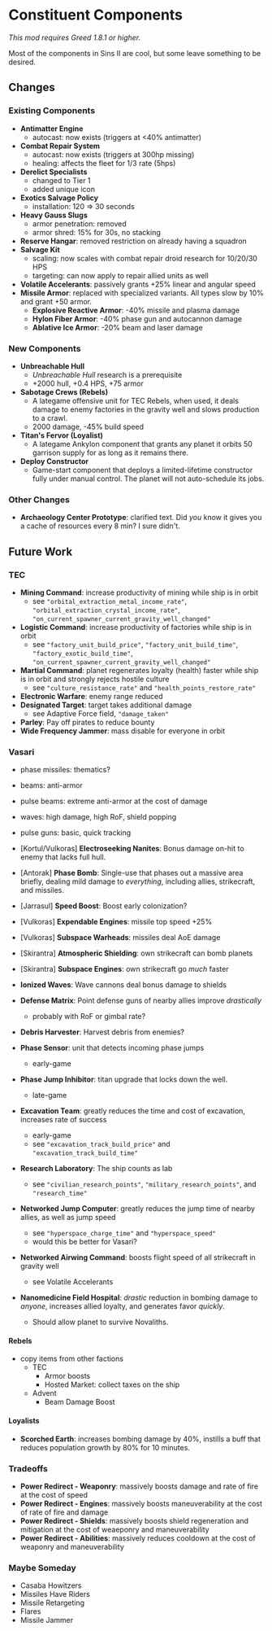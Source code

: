 # Constituent Components

_This mod requires Greed 1.8.1 or higher._

Most of the components in Sins II are cool, but some leave something to be desired.

## Changes

### Existing Components

- **Antimatter Engine**
    - autocast: now exists (triggers at <40% antimatter)
- **Combat Repair System**
    - autocast: now exists (triggers at 300hp missing)
    - healing: affects the fleet for 1/3 rate (5hps)
- **Derelict Specialists**
    - changed to Tier 1
    - added unique icon
- **Exotics Salvage Policy**
    - installation: 120 => 30 seconds
- **Heavy Gauss Slugs**
    - armor penetration: removed
    - armor shred: 15% for 30s, no stacking
- **Reserve Hangar**: removed restriction on already having a squadron
- **Salvage Kit**
    - scaling: now scales with combat repair droid research for 10/20/30 HPS
    - targeting: can now apply to repair allied units as well
- **Volatile Accelerants**: passively grants +25% linear and angular speed
- **Missile Armor**: replaced with specialized variants. All types slow by 10% and grant +50 armor.
    - **Explosive Reactive Armor**: -40% missile and plasma damage
    - **Hylon Fiber Armor**: -40% phase gun and autocannon damage
    - **Ablative Ice Armor**: -20% beam and laser damage

### New Components

- **Unbreachable Hull**
    - _Unbreachable Hull_ research is a prerequisite
    - +2000 hull, +0.4 HPS, +75 armor
- **Sabotage Crews (Rebels)**
    - A lategame offensive unit for TEC Rebels, when used, it deals damage to enemy factories in the gravity well and slows production to a crawl.
    - 2000 damage, -45% build speed
- **Titan's Fervor (Loyalist)**
    - A lategame Ankylon component that grants any planet it orbits 50 garrison supply for as long as it remains there.
- **Deploy Constructor**
    - Game-start component that deploys a limited-lifetime constructor fully under manual control. The planet will not auto-schedule its jobs.

### Other Changes

- **Archaeology Center Prototype**: clarified text. Did _you_ know it gives you a cache of resources every 8 min? I sure didn't.

## Future Work

### TEC

- **Mining Command**: increase productivity of mining while ship is in orbit
    - see `"orbital_extraction_metal_income_rate"`, `"orbital_extraction_crystal_income_rate"`, `"on_current_spawner_current_gravity_well_changed"`
- **Logistic Command**: increase productivity of factories while ship is in orbit
    - see `"factory_unit_build_price"`, `"factory_unit_build_time"`, `"factory_exotic_build_time"`, `"on_current_spawner_current_gravity_well_changed"`
- **Martial Command**: planet regenerates loyalty (health) faster while ship is in orbit and strongly rejects hostile culture
    - see `"culture_resistance_rate"` and `"health_points_restore_rate"`
- **Electronic Warfare**: enemy range reduced
- **Designated Target**: target takes additional damage
    - see Adaptive Force field, `"damage_taken"`
- **Parley**: Pay off pirates to reduce bounty
- **Wide Frequency Jammer**: mass disable for everyone in orbit

### Vasari

- phase missiles: thematics?
- beams: anti-armor
- pulse beams: extreme anti-armor at the cost of damage
- waves: high damage, high RoF, shield popping
- pulse guns: basic, quick tracking

- [Kortul/Vulkoras] **Electroseeking Nanites**: Bonus damage on-hit to enemy that lacks full hull.
- [Antorak] **Phase Bomb**: Single-use that phases out a massive area briefly, dealing mild damage to _everything_, including allies, strikecraft, and missiles.
- [Jarrasul] **Speed Boost**: Boost early colonization?
- [Vulkoras] **Expendable Engines**: missile top speed +25%
- [Vulkoras] **Subspace Warheads**: missiles deal AoE damage
- [Skirantra] **Atmospheric Shielding**: own strikecraft can bomb planets
- [Skirantra] **Subspace Engines**: own strikecraft go _much_ faster
- **Ionized Waves**: Wave cannons deal bonus damage to shields
- **Defense Matrix**: Point defense guns of nearby allies improve _drastically_
    - probably with RoF or gimbal rate?
- **Debris Harvester**: Harvest debris from enemies?
- **Phase Sensor**: unit that detects incoming phase jumps
    - early-game
- **Phase Jump Inhibitor**: titan upgrade that locks down the well.
    - late-game
- **Excavation Team**: greatly reduces the time and cost of excavation, increases rate of success
    - early-game
    - see `"excavation_track_build_price"` and `"excavation_track_build_time"`
- **Research Laboratory**: The ship counts as lab
    - see `"civilian_research_points"`, `"military_research_points"`, and `"research_time"`
- **Networked Jump Computer**: greatly reduces the jump time of nearby allies, as well as jump speed
    - see `"hyperspace_charge_time"` and `"hyperspace_speed"`
    - would this be better for Vasari?
- **Networked Airwing Command**: boosts flight speed of all strikecraft in gravity well
    - see Volatile Accelerants
- **Nanomedicine Field Hospital**: _drastic_ reduction in bombing damage to _anyone_, increases allied loyalty, and generates favor _quickly_.
    - Should allow planet to survive Novaliths.

#### Rebels

- copy items from other factions
    - TEC
        - Armor boosts
        - Hosted Market: collect taxes on the ship
    - Advent
        - Beam Damage Boost

#### Loyalists

- **Scorched Earth**: increases bombing damage by 40%, instills a buff that reduces population growth by 80% for 10 minutes.

### Tradeoffs

- **Power Redirect - Weaponry**: massively boosts damage and rate of fire at the cost of speed
- **Power Redirect - Engines**: massively boosts maneuverability at the cost of rate of fire and damage
- **Power Redirect - Shields**: massively boosts shield regeneration and mitigation at the cost of weaeponry and maneuverability
- **Power Redirect - Abilities**: massively reduces cooldown at the cost of weaponry and maneuverability

### Maybe Someday

- Casaba Howitzers
- Missiles Have Riders
- Missile Retargeting
- Flares
- Missile Jammer
